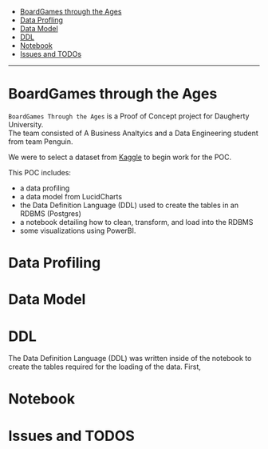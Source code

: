 - [BoardGames through the Ages](#boardgames-through-the-ages)
- [Data Profling](#data-profiling)
- [Data Model](#data-model)
- [DDL](#ddl)
- [Notebook](#notebook)
- [Issues and TODOs](#issues-and-todos)

---

# BoardGames through the Ages

`BoardGames Through the Ages` is a Proof of Concept project for Daugherty University. <br />
The team consisted of A Business Analtyics and a Data Engineering student from team Penguin.

We were to select a dataset from [Kaggle](https://www.kaggle.com/threnjen/board-games-database-from-boardgamegeek) to begin work for the POC.

This POC includes:
- a data profiling 
- a data model from LucidCharts
- the Data Definition Language (DDL) used to create the tables in an RDBMS (Postgres)
- a notebook detailing how to clean, transform, and load into the RDBMS
- some visualizations using PowerBI.

# Data Profiling

# Data Model

# DDL

The Data Definition Language (DDL) was written inside of the notebook to create the tables required for the loading of the data. 
First,

# Notebook

# Issues and TODOS



